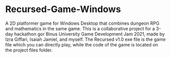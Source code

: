 # Recursed-Game-Windows
A 2D platformer game for Windows Desktop that combines dungeon RPG and mathematics in the same game. This is a collaborative project for a 3-day hackathon gor Binus University Game Development Jam 2021, made by Izra Giffari, Isaiah Jamiel, and myself. The Recursed v1.0 exe file is the game file which you can directly play, while the code of the game is located on the project files folder.
